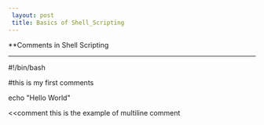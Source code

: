 ```yaml
---
 layout: post
 title: Basics of Shell_Scripting
---
```


**Comments in Shell Scripting

---
  #!/bin/bash

  #this is my first comments

  echo "Hello World"

  <<comment
  this 
  is 
  the 
  example 
  of multiline 
  comment

